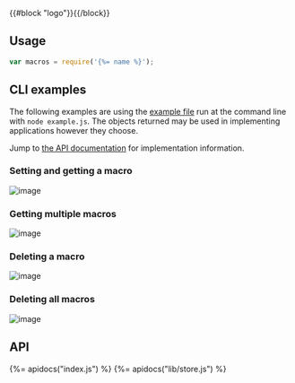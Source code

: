 {{#block "logo"}}{{/block}}
## Usage

```js
var macros = require('{%= name %}');
```

## CLI examples

The following examples are using the [example file](example.js) run at the command line with `node example.js`.
The objects returned may be used in implementing applications however they choose.

Jump to [the API documentation](#api) for implementation information.

### Setting and getting a macro
 
![image](https://cloud.githubusercontent.com/assets/995160/17576116/6b11e06e-5f3d-11e6-8019-6ad574c5fc16.png)

### Getting multiple macros

![image](https://cloud.githubusercontent.com/assets/995160/17576131/8940e558-5f3d-11e6-8a57-20bf52328fe0.png)

### Deleting a macro

![image](https://cloud.githubusercontent.com/assets/995160/17576151/aa2e14ac-5f3d-11e6-9a1f-2622264f1be2.png)

### Deleting all macros

![image](https://cloud.githubusercontent.com/assets/995160/17576156/bfdec8fa-5f3d-11e6-8947-2f4570b695ee.png)

## API
{%= apidocs("index.js") %}
{%= apidocs("lib/store.js") %}
